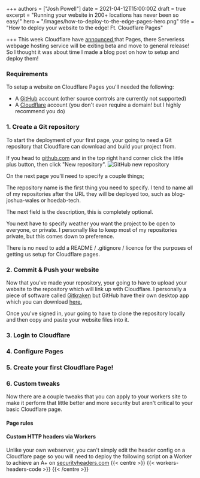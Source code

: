 +++
authors = ["Josh Powell"]
date = 2021-04-12T15:00:00Z
draft = true
excerpt = "Running your website in 200+ locations has never been so easy!"
hero = "/images/how-to-deploy-to-the-edge-pages-hero.png"
title = "How to deploy your website to the edge! Ft. Cloudflare Pages"

+++
This week Cloudflare have [announced ](https://blog.cloudflare.com/cloudflare-pages-ga/)that Pages, there Serverless webpage hosting service will be exiting beta and move to general release! So I thought it was about time I made a blog post on how to setup and deploy them!

### Requirements

To setup a website on Cloudflare Pages you'll needed the following:

* A [GitHub](https://github.com/) account (other source controls are currently not supported)
* A [Cloudflare](https://cloudflare.com) account (you don't even require a domain! but I highly recommend you do)

### 1. Create a Git repository

To start the deployment of your first page, your going to need a Git repository that Cloudflare can download and build your project from.

If you head to [github.com](https://github.com) and in the top right hand corner click the little plus button, then click "New repository". ![GitHub new repository ](https://share.hoedab.tech/21/04/chrome_Wf31SIcpc8.png)

On the next page you'll need to specify a couple things;

The repository name is the first thing you need to specify. I tend to name all of my repositories after the URL they will be deployed too, such as blog-joshua-wales or hoedab-tech.

The next field is the description, this is completely optional.

You next have to specify weather you want the project to be open to everyone, or private. I personally like to keep most of my repositories private, but this comes down to preference.

There is no need to add a README / .gitignore / licence for the purposes of getting us setup for Cloudflare pages.

[//]: <> (https://share.hoedab.tech/21/04/chrome_S08vOm8aPK.png)

### 2. Commit & Push your website

Now that you've made your repository, your going to have to upload your website to the repository which will link up with Cloudflare.  I personally a piece of software called [Gitkraken](gitkraken.com) but GitHub have their own desktop app which you can download [here.](https://desktop.github.com/ "Github Desktop")

Once you've signed in, your going to have to clone the repository locally and then copy and paste your website files into it.

### 3. Login to Cloudflare

### 4. Configure Pages

### 5. Create your first Cloudflare Page!

### 6. Custom tweaks

Now there are a couple tweaks that you can apply to your workers site to make it perform that little better and more security but aren't critical to your basic Cloudflare page.

#### Page rules

#### Custom HTTP headers via Workers

Unlike your own webserver, you can't simply edit the header config on a Cloudflare page so you will need to deploy the following script on a Worker to achieve an A+ on [securityheaders.com](https://Securityheaders.com)
{{< centre >}}
{{< workers-headers-code >}}
{{< /centre >}}